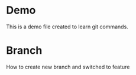 # Demo

This is a demo file created to learn git commands.


# Branch
How to create new branch and switched to feature

